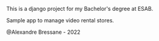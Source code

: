 This is a django project for my Bachelor's degree at ESAB.

Sample app to manage video rental stores.


@Alexandre Bressane - 2022
